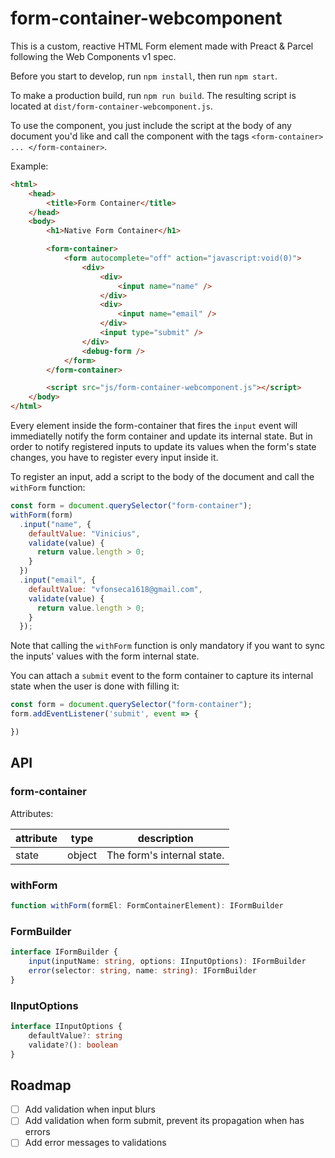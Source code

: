 # form-container-webcomponent

This is a custom, reactive HTML Form element made with Preact & Parcel following the Web Components v1 spec.

Before you start to develop, run `npm install`, then run `npm start`.

To make a production build, run `npm run build`. The resulting script is located at `dist/form-container-webcomponent.js`.

To use the component, you just include the script at the body of any document you'd like and call the component with the tags `<form-container> ... </form-container>`.

Example:

```html
<html>
    <head>
        <title>Form Container</title>
    </head>
    <body>
        <h1>Native Form Container</h1>

        <form-container>
            <form autocomplete="off" action="javascript:void(0)">
                <div>
                    <div>
                        <input name="name" />
                    </div>
                    <div>
                        <input name="email" />
                    </div>
                    <input type="submit" />
                </div>
                <debug-form />
            </form>
        </form-container>

        <script src="js/form-container-webcomponent.js"></script>
    </body>
</html>
```

Every element inside the form-container that fires the `input` event will immediatelly notify the form container and update its internal state. But in order to notify registered inputs to update its values when the form's state changes, you have to register every input inside it.

To register an input, add a script to the body of the document and call the `withForm` function:

```js
const form = document.querySelector("form-container");
withForm(form)
  .input("name", {
    defaultValue: "Vinicius",
    validate(value) {
      return value.length > 0;
    }
  })
  .input("email", {
    defaultValue: "vfonseca1618@gmail.com",
    validate(value) {
      return value.length > 0;
    }
  });
```

Note that calling the `withForm` function is only mandatory if you want to sync the inputs' values with the form internal state.

You can attach a `submit` event to the form container to capture its internal state when the user is done with filling it:

```js
const form = document.querySelector("form-container");
form.addEventListener('submit', event => {

})
```

## API

### form-container

Attributes:

| attribute | type   | description                |
|-----------|--------|----------------------------|
| state     | object | The form's internal state. |

### withForm

```ts
function withForm(formEl: FormContainerElement): IFormBuilder
```

### FormBuilder

```ts
interface IFormBuilder {
    input(inputName: string, options: IInputOptions): IFormBuilder
    error(selector: string, name: string): IFormBuilder
}
```

### IInputOptions

```ts
interface IInputOptions {
    defaultValue?: string
    validate?(): boolean
}
```

## Roadmap

* [ ] Add validation when input blurs
* [ ] Add validation when form submit, prevent its propagation when has errors
* [ ] Add error messages to validations